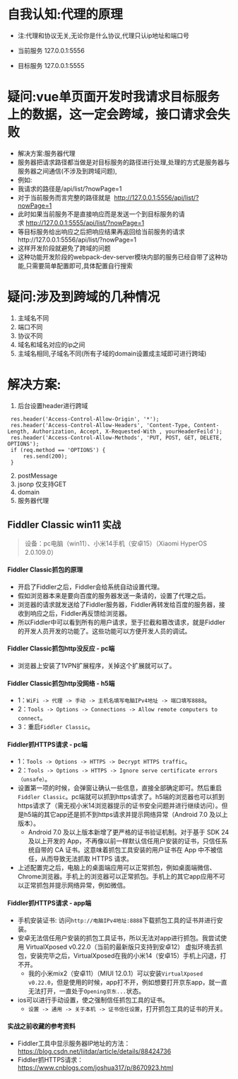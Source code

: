# 自我认知:代理的原理
* 注:代理和协议无关,无论你是什么协议,代理只认ip地址和端口号

* 当前服务 127.0.0.1:5556
* 目标服务 127.0.0.1:5555

# 疑问:vue单页面开发时我请求目标服务上的数据，这一定会跨域，接口请求会失败
* 解决方案:服务器代理
* 服务器把请求路径都当做是对目标服务的路径进行处理,处理的方式是服务器与服务器之间通信(不涉及到跨域问题),
* 例如:
* 我请求的路径是/api/list/?nowPage=1     
* 对于当前服务而言完整的路径就是  http://127.0.0.1:5556/api/list/?nowPage=1
* 此时如果当前服务不是直接响应而是发送一个到目标服务的请求 http://127.0.0.1:5555/api/list/?nowPage=1
* 等目标服务给出响应之后把响应结果再返回给当前服务的请求http://127.0.0.1:5556/api/list/?nowPage=1
* 这样开发阶段就避免了跨域的问题
* 这种功能开发阶段的webpack-dev-server模块内部的服务已经自带了这种功能,只需要简单配置即可,具体配置自行搜索

# 疑问:涉及到跨域的几种情况
1. 主域名不同
2. 端口不同
3. 协议不同
4. 域名和域名对应的ip之间
5. 主域名相同,子域名不同(所有子域的domain设置成主域即可进行跨域)

# 解决方案:
1. 后台设置header进行跨域
```
 res.header('Access-Control-Allow-Origin', '*');
 res.header('Access-Control-Allow-Headers', 'Content-Type, Content-Length, Authorization, Accept, X-Requested-With , yourHeaderFeild');
 res.header('Access-Control-Allow-Methods', 'PUT, POST, GET, DELETE, OPTIONS');
 if (req.method == 'OPTIONS') {
     res.send(200);
 }
```
2. postMessage
3. jsonp  仅支持GET
4. domain
5. 服务器代理

## Fiddler Classic win11 实战
> 设备：pc电脑（win11）、小米14手机（安卓15）（Xiaomi HyperOS 2.0.109.0）
#### Fiddler Classic抓包的原理
* 开启了Fiddler之后，Fiddler会给系统自动设置代理。
* 假如浏览器本来是要向百度的服务器发送一条请的，设置了代理之后。
* 浏览器的请求就发送给了Fiddler服务器，Fiddler再转发给百度的服务器，接收到响应之后，Fiddler再反馈给浏览器。
* 所以Fiddler中可以看到所有的用户请求，至于拦截和篡改请求，就是Fiddler的开发人员开发的功能了。这些功能可以方便开发人员的调试。
#### Fiddler Classic抓包http没反应 - pc端
* 浏览器上安装了1VPN扩展程序，关掉这个扩展就可以了。
#### Fiddler Classic抓包http没网络 - h5端
* 1：`WiFi -> 代理 -> 手动 -> 主机名填写电脑IPv4地址 -> 端口填写8888`。
* 2：`Tools -> Options -> Connections -> Allow remote computers to connect`。
* 3：重启`Fiddler Classic`。
#### Fiddler抓HTTPS请求 - pc端
* 1：`Tools -> Options -> HTTPS -> Decrypt HTTPS traffic`。
* 2：`Tools -> Options -> HTTPS -> Ignore serve certificate errors（unsafe）`。
* 设置第一项的时候，会弹窗让确认一些信息，直接全部确定即可。然后重启`Fiddler Classic`。pc端就可以抓到https请求了。h5端的浏览器也可以抓到https请求了（需无视小米14浏览器提示的证书安全问题并进行继续访问）。但是h5端的其它app还是抓不到https请求并提示网络异常（Android 7.0 及以上版本）。
  - Android 7.0 及以上版本新增了更严格的证书验证机制。对于基于 SDK 24 及以上开发的 App，不再像以前一样默认信任用户安装的证书，只信任系统自带的 CA 证书。这意味着抓包工具安装的用户证书在 App 中不被信任，从而导致无法抓取 HTTPS 请求。
* 上述配置完之后，电脑上的桌面端应用可以正常抓包，例如桌面端微信、Chrome浏览器。手机上的浏览器可以正常抓包。手机上的其它app应用不可以正常抓包并提示网络异常，例如微信。
#### Fiddler抓HTTPS请求 - app端
* 手机安装证书: 访问`http://电脑IPv4地址:8888`下载抓包工具的证书并进行安装。
* 安卓无法信任用户安装的抓包工具证书，所以无法对app进行抓包。我尝试使用 VirtualXposed v0.22.0（当前的最新版只支持到安卓12） 虚拟环境去抓包，安装完毕之后，VirtualXposed在我的小米14（安卓15）手机上闪退，打不开。
  - 我的小米mix2（安卓11）（MIUI 12.0.1）可以安装`VirtualXposed v0.22.0`，但是使用的时候，app打不开，例如想要打开京东app，就一直无法打开，一直处于`Opening京东...`状态。
* ios可以进行手动设置，使之强制信任抓包工具的证书。
  - `设置 -> 通用 -> 关于本机 -> 证书信任设置`，打开抓包工具的证书的开关。
#### 实战之前收藏的参考资料
* Fiddler工具中显示服务器IP地址的方法：https://blog.csdn.net/liitdar/article/details/88424736
* Fiddler抓HTTPS请求：https://www.cnblogs.com/joshua317/p/8670923.html
